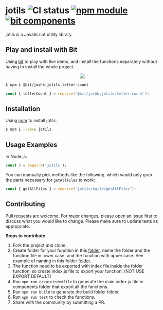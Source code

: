 # jotils ![CI status](https://img.shields.io/badge/build-passing-brightgreen.svg) [![npm module](https://badge.fury.io/js/jotils.svg)](https://www.npmjs.com/package/jotils) [![bit components](https://img.shields.io/badge/dynamic/json.svg?color=6e3991&label=bit%20components&query=payload.totalComponents&url=https%3A%2F%2Fapi.bitsrc.io%2Fscope%2Fjoshk%2Fjotils)](https://bit.dev/joshk/jotils)

jotils is a JavaScript utility library.

## Play and install with Bit
Using [bit](https://bit.dev/joshk/jotils) to play with live demo, and install the functions separately without having to install the whole project.

<p align="center">
  <a href="https://bit.dev/joshk/jotils"><img src="https://i.imagesup.co/images2/59cab3fb276893a41348e3777e62e2822d2c2f29.gif"></a>
</p>

```bash
$ npm i @bit/joshk.jotils.letter-count
```

```js
const { letterCount } = require('@bit/joshk.jotils.letter-count');
```
## Installation

Using [npm](https://www.npmjs.com/package/jotils) to install jotils.  

```bash
$ npm i --save jotils
```
## Usage Examples

In Node.js:
```js
const J = require('jotils');
```

You can manually pick methods like the following, which would only grab the parts necessary for `getAllFiles` to work:
```js
const { getAllFiles } = require('jotils/build/getAllFiles');
```

## Contributing
Pull requests are welcome. For major changes, please open an issue first to discuss what you would like to change.
Please make sure to update tests as appropriate.

**Steps to contribute**

1) Fork the project and clone.
2) Create folder for your function in this [folder](https://github.com/JoshK2/jotils/tree/master/src/components), name the folder and the function file in lower case, and the function with upper case.
See example of naming in this folder [folder](https://github.com/JoshK2/jotils/tree/master/src/components/letter-count).
3) The function need to be exported with index file inside the folder function, so create index.js file to export your function. (NOT USE EXPORT DEFAULT)
3) Run `npm run createindexfile` to generate the main index.js file in components folder that export all the functions.
4) Run `npm run build` to generate the build folder folder.
5) Run `npm run test` to check the functions.
6) Share with the community by submitting a PR.
